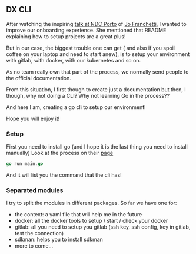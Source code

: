 ## DX CLI

After watching the inspiring [talk at NDC Porto](https://ndcporto.com/agenda/a-love-letter-to-long-lines-and-other-dx-stories-0lpb/0cvazslx2b4) of [Jo Franchetti](https://github.com/thisisjofrank), I wanted to improve our onboarding experience.
She mentioned that README explaining how to setup projects are a great plus!

But in our case, the biggest trouble one can get ( and also if you spoil coffee on your laptop and need to start anew), is to setup your environment with gitlab, with docker, with our kubernetes and so on.

As no team really own that part of the process, we normally send people to the official documentation.

From this situation, I first though to create just a documentation but then, I though, why not doing a CLI? Why not learning Go in the process??

And here I am, creating a go cli to setup our environment!

Hope you will enjoy it!

### Setup

First you need to install go (and I hope it is the last thing you need to install manually)
Look at the process on their [page](https://go.dev/doc/install) 

```go
go run main.go
```
And it will list you the command that the cli has!

### Separated modules

I try to split the modules in different packages.
So far we have one for:
* the context: a yaml file that will help me in the future
* docker: all the docker tools to setup / start / check your docker
* gitlab: all you need to setup you gitlab (ssh key, ssh config, key in gitlab, test the connection)
* sdkman: helps you to install sdkman
* more to come...
